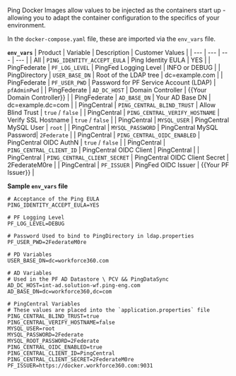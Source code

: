 Ping Docker Images allow values to be injected as the containers start up - allowing you to adapt the container configuration to the specifics of your environment.

In the `docker-compose.yaml` file, these are imported via the `env_vars` file.

**`env_vars`**
| Product | Variable | Description | Customer Values |
| --- | --- | --- | --- |
| All | `PING_IDENTITY_ACCEPT_EULA` | Ping Identity EULA | YES |
| PingFederate | `PF_LOG_LEVEL` | PingFed Logging Level | INFO or DEBUG |
| PingDirectory | `USER_BASE_DN` | Root of the LDAP tree | dc=example.com |
| PingFederate | `PF_USER_PWD` | Password for PF Service Account (LDAP) | `pfAdminPwd` |
| PingFederate | `AD_DC_HOST` | Domain Controller | {{Your Domain Controller}} |
| PingFederate | `AD_BASE_DN` | Your AD Base DN | dc=example.dc=com |
| PingCentral | `PING_CENTRAL_BLIND_TRUST` | Allow Blind Trust | `true` / `false` |
| PingCentral | `PING_CENTRAL_VERIFY_HOSTNAME` | Verify SSL Hostname | `true` / `false` |
| PingCentral | `MYSQL_USER` | PingCentral MySQL User | `root` |
| PingCentral | `MYSQL_PASSWORD` | PingCentral MySQL Password| `2Federate` |
| PingCentral | `PING_CENTRAL_OIDC_ENABLED` | PingCentral OIDC AuthN | `true` / `false` |
| PingCentral | `PING_CENTRAL_CLIENT_ID` | PingCentral OIDC Client | PingCentral |
| PingCentral | `PING_CENTRAL_CLIENT_SECRET` | PingCentral OIDC Client Secret | 2FederateM0re |
| PingCentral | `PF_ISSUER` | PingFed OIDC Issuer | {{Your PF Issuer}} |

**Sample `env_vars` file**

```
# Acceptance of the Ping EULA
PING_IDENTITY_ACCEPT_EULA=YES

# PF Logging Level
PF_LOG_LEVEL=DEBUG

# Password Used to bind to PingDirectory in ldap.properties
PF_USER_PWD=2FederateM0re

# PD Variables
USER_BASE_DN=dc=workforce360.com

# AD Variables
# Used in the PF AD Datastore \ PCV && PingDataSync
AD_DC_HOST=int-ad.solution-wf.ping-eng.com
AD_BASE_DN=dc=workforce360,dc=com

# PingCentral Variables
# These values are placed into the `application.properties` file
PING_CENTRAL_BLIND_TRUST=true
PING_CENTRAL_VERIFY_HOSTNAME=false
MYSQL_USER=root
MYSQL_PASSWORD=2Federate
MYSQL_ROOT_PASSWORD=2Federate
PING_CENTRAL_OIDC_ENABLED=true
PING_CENTRAL_CLIENT_ID=PingCentral
PING_CENTRAL_CLIENT_SECRET=2FederateM0re
PF_ISSUER=https://docker.workforce360.com:9031
```
